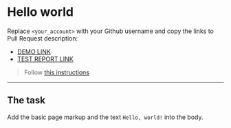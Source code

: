 # Hello world
Replace `<your_account>` with your Github username and copy the links to Pull Request description:
- [DEMO LINK](https://KseniaSkr.github.io/layout_hello-world/)
- [TEST REPORT LINK](https://KseniaSkr.github.io/layout_hello-world/report/html_report/)

> Follow [this instructions](https://mate-academy.github.io/layout_task-guideline/#how-to-solve-the-layout-tasks-on-github)
___

## The task 
Add the basic page markup and the text `Hello, world!` into the body.
